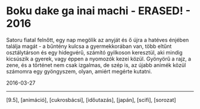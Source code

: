 # Boku dake ga inai machi - ERASED! - 2016

Satoru fiatal felnőtt, egy nap megölik az anyját és ő újra a hatéves énjében találja magát - a bűntény kulcsa a gyermekkorában van, több eltűnt osztálytárson és egy hidegvérű, számító gyilkoson keresztül, aki mindig kicsúszik a gyerek, vagy éppen a nyomozók kezei közül. Gyönyörű a rajz, a zene, és a történet nem csak izgalmas, de szép is, az újabb animék közül számomra egy gyöngyszem, olyan, amiért megérte kutatni.

2016-03-27 

----

[9.5], [animáció], [cukrosbácsi], [időutazás], [japán], [scifi], [sorozat]